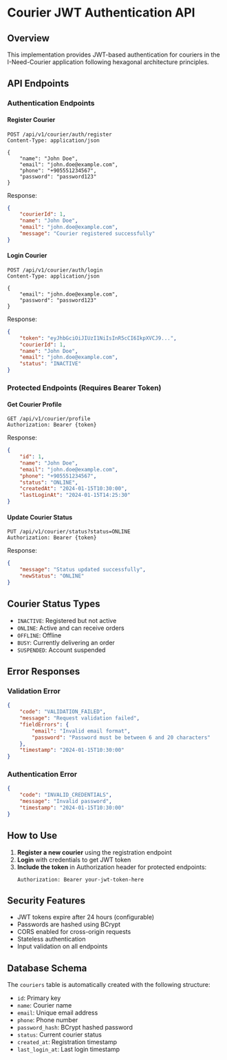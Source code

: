 # Courier JWT Authentication API

## Overview
This implementation provides JWT-based authentication for couriers in the I-Need-Courier application following hexagonal architecture principles.

## API Endpoints

### Authentication Endpoints

#### Register Courier
```
POST /api/v1/courier/auth/register
Content-Type: application/json

{
    "name": "John Doe",
    "email": "john.doe@example.com",
    "phone": "+905551234567",
    "password": "password123"
}
```

Response:
```json
{
    "courierId": 1,
    "name": "John Doe",
    "email": "john.doe@example.com",
    "message": "Courier registered successfully"
}
```

#### Login Courier
```
POST /api/v1/courier/auth/login
Content-Type: application/json

{
    "email": "john.doe@example.com",
    "password": "password123"
}
```

Response:
```json
{
    "token": "eyJhbGciOiJIUzI1NiIsInR5cCI6IkpXVCJ9...",
    "courierId": 1,
    "name": "John Doe",
    "email": "john.doe@example.com",
    "status": "INACTIVE"
}
```

### Protected Endpoints (Requires Bearer Token)

#### Get Courier Profile
```
GET /api/v1/courier/profile
Authorization: Bearer {token}
```

Response:
```json
{
    "id": 1,
    "name": "John Doe",
    "email": "john.doe@example.com",
    "phone": "+905551234567",
    "status": "ONLINE",
    "createdAt": "2024-01-15T10:30:00",
    "lastLoginAt": "2024-01-15T14:25:30"
}
```

#### Update Courier Status
```
PUT /api/v1/courier/status?status=ONLINE
Authorization: Bearer {token}
```

Response:
```json
{
    "message": "Status updated successfully",
    "newStatus": "ONLINE"
}
```

## Courier Status Types
- `INACTIVE`: Registered but not active
- `ONLINE`: Active and can receive orders
- `OFFLINE`: Offline
- `BUSY`: Currently delivering an order
- `SUSPENDED`: Account suspended

## Error Responses

### Validation Error
```json
{
    "code": "VALIDATION_FAILED",
    "message": "Request validation failed",
    "fieldErrors": {
        "email": "Invalid email format",
        "password": "Password must be between 6 and 20 characters"
    },
    "timestamp": "2024-01-15T10:30:00"
}
```

### Authentication Error
```json
{
    "code": "INVALID_CREDENTIALS",
    "message": "Invalid password",
    "timestamp": "2024-01-15T10:30:00"
}
```

## How to Use

1. **Register a new courier** using the registration endpoint
2. **Login** with credentials to get JWT token
3. **Include the token** in Authorization header for protected endpoints:
   ```
   Authorization: Bearer your-jwt-token-here
   ```

## Security Features

- JWT tokens expire after 24 hours (configurable)
- Passwords are hashed using BCrypt
- CORS enabled for cross-origin requests
- Stateless authentication
- Input validation on all endpoints

## Database Schema

The `couriers` table is automatically created with the following structure:
- `id`: Primary key
- `name`: Courier name
- `email`: Unique email address
- `phone`: Phone number
- `password_hash`: BCrypt hashed password
- `status`: Current courier status
- `created_at`: Registration timestamp
- `last_login_at`: Last login timestamp
